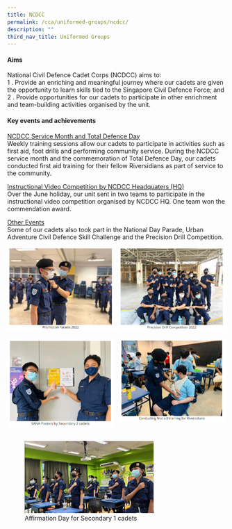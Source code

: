 ```yaml
---
title: NCDCC
permalink: /cca/uniformed-groups/ncdcc/
description: ""
third_nav_title: Uniformed Groups
---
```

#### Aims

National Civil Defence Cadet Corps (NCDCC) aims to:  <br>
1 \.  Provide an enriching and meaningful journey where our cadets are given the opportunity to learn skills tied to the Singapore Civil Defence Force; and<br>
2 \.  Provide opportunities for our cadets to participate in other enrichment and team-building activities organised by the unit.

#### Key events and achievements

<u>NCDCC Service Month and Total Defence Day</u><br>
Weekly training sessions allow our cadets to participate in activities such as first aid, foot drills and performing community service. During the NCDCC service month and the commemoration of Total Defence Day, our cadets conducted first aid training for their fellow Riversidians as part of service to the community.

<u>Instructional Video Competition by NCDCC Headquaters (HQ)</u><br>
Over the June holiday, our unit sent in two teams to participate in the instructional video competition organised by NCDCC HQ. One team won the commendation award.

<u>Other Events</u><br>
Some of our cadets also took part in the National Day Parade, Urban Adventure Civil Defence Skill Challenge and the Precision Drill Competition.

<img src="/images/ncdcc1.jpg" style="width:49%" align=left>
<img src="/images/ncdcc2.jpg" style="width:49%" align=right>
<br clear="left"><br>

<img src="/images/ncdcc3.jpg" style="width:49%" align=left>
<img src="/images/ncdcc4.jpg" style="width:49%" align=right>
<br clear="left"><br>

<figure>
<img src="/images/ncdcc5.jpg" style="width:70%">
<figcaption>  Affirmation Day for Secondary 1 cadets
 </figcaption>
</figure>